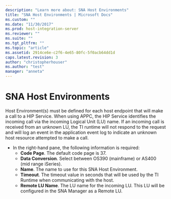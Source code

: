 ```yaml
---
description: "Learn more about: SNA Host Environments"
title: "SNA Host Environments | Microsoft Docs"
ms.custom: ""
ms.date: "11/30/2017"
ms.prod: host-integration-server
ms.reviewer: ""
ms.suite: ""
ms.tgt_pltfrm: ""
ms.topic: "article"
ms.assetid: 2914ce6e-c2f6-4e65-80fc-5f0acb64dd1d
caps.latest.revision: 3
author: "christopherhouser"
ms.author: "test"
manager: "anneta"
---
```

# SNA Host Environments
Host Environment(s) must be defined for each host endpoint that will make a call to a HIP Service. When using APPC, the HIP Service identifies the incoming call via the incoming Logical Unit (LU) name.  If an incoming call is received from an unknown LU, the TI runtime will not respond to the request and will log an event in the application event log to indicate an unknown host resource attempted to make a call.

- In the right-hand pane, the following information is required:
    - **Code Page**.  The default code page is 37.
    - **Data Conversion**.  Select between OS390 (mainframe) or AS400 (mid range iSeries).
    - **Name**.  The name to use for this SNA Host Environment.
    - **Timeout**.  The timeout value in seconds that will be used by the TI Runtime when communicating with the host.
    - **Remote LU Name**.  The LU name for the incoming LU.  This LU will be configured in the SNA Manager as a Remote LU.
    
